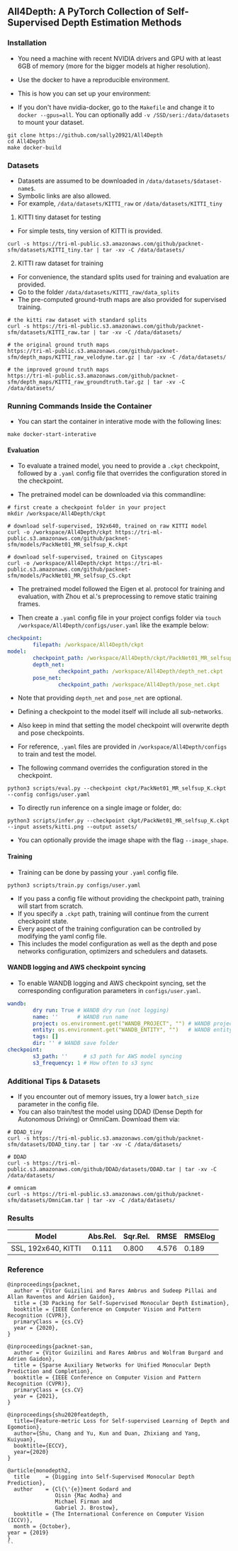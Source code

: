 ## All4Depth: A PyTorch Collection of Self-Supervised Depth Estimation Methods 

### Installation
- You need a machine with recent NVIDIA drivers and GPU with at least 6GB of memory (more for the bigger models at higher resolution).
- Use the docker to have a reproducible environment.

- This is how you can set up your environment:
 * If you don't have nvidia-docker, go to the `Makefile` and change it to `docker --gpus=all`. You can optionally add `-v /SSD/seri:/data/datasets` to mount your dataset.
```
git clone https://github.com/sally20921/All4Depth
cd All4Depth
make docker-build
```

### Datasets
- Datasets are assumed to be downloaded in `/data/datasets/$dataset-name$`.
- Symbolic links are also allowed.
- For example, `/data/datasets/KITTI_raw` or `/data/datasets/KITTI_tiny`

1. KITTI tiny dataset for testing 
- For simple tests, tiny version of KITTI is provided.
```
curl -s https://tri-ml-public.s3.amazonaws.com/github/packnet-sfm/datasets/KITTI_tiny.tar | tar -xv -C /data/datasets/
```

2. KITTI raw dataset for training
- For convenience, the standard splits used for training and evaluation are provided.
- Go to the folder `/data/datasets/KITTI_raw/data_splits`
- The pre-computed ground-truth maps are also provided for supervised training. 

```
# the kitti raw dataset with standard splits 
curl -s https://tri-ml-public.s3.amazonaws.com/github/packnet-sfm/datasets/KITTI_raw.tar | tar -xv -C /data/datasets/

# the original ground truth maps
https://tri-ml-public.s3.amazonaws.com/github/packnet-sfm/depth_maps/KITTI_raw_velodyne.tar.gz | tar -xv -C /data/datasets/

# the improved ground truth maps
https://tri-ml-public.s3.amazonaws.com/github/packnet-sfm/depth_maps/KITTI_raw_groundtruth.tar.gz | tar -xv -C /data/datasets/
```

### Running Commands Inside the Container
- You can start the container in interative mode with the following lines:
```
make docker-start-interative
```

#### Evaluation

- To evaluate a trained model, you need to provide a `.ckpt` checkpoint, followed by a `.yaml` config file that overrides the configuration stored in the checkpoint.

- The pretrained model can be downloaded via this commandline:
```
# first create a checkpoint folder in your project
mkdir /workspace/All4Depth/ckpt

# download self-supervised, 192x640, trained on raw KITTI model
curl -o /workspace/All4Depth/ckpt https://tri-ml-public.s3.amazonaws.com/github/packnet-sfm/models/PackNet01_MR_selfsup_K.ckpt 

# download self-supervised, trained on Cityscapes
curl -o /workspace/All4Depth/ckpt https://tri-ml-public.s3.amazonaws.com/github/packnet-sfm/models/PackNet01_MR_selfsup_CS.ckpt
```
- The pretrained model followed the Eigen et al. protocol for training and evaluation, with Zhou et al.'s preprocessing to remove static training frames.

- Then create a `.yaml` config file in your project configs folder via `touch /workspace/All4Depth/configs/user.yaml` like the example below:
```yaml
checkpoint:
        filepath: /workspace/All4Depth/ckpt
model: 
        checkpoint_path: /workspace/All4Depth/ckpt/PackNet01_MR_selfsup_K.ckpt
        depth_net: 
                checkpoint_path: /workspace/All4Depth/depth_net.ckpt
        pose_net:
                checkpoint_path: /workspace/All4Depth/pose_net.ckpt
```
- Note that providing `depth_net` and `pose_net` are optional.
- Defining a checkpoint to the model itself will include all sub-networks.
- Also keep in mind that setting the model checkpoint will overwrite depth and pose checkpoints.


- For reference, `.yaml` files are provided in `/workspace/All4Depth/configs` to train and test the model.

- The following command overrides the configuration stored in the checkpoint.
```
python3 scripts/eval.py --checkpoint ckpt/PackNet01_MR_selfsup_K.ckpt --config configs/user.yaml
```

- To directly run inference on a single image or folder, do:
```
python3 scripts/infer.py --checkpoint ckpt/PackNet01_MR_selfsup_K.ckpt --input assets/kitti.png --output assets/
```
- You can optionally provide the image shape with the flag `--image_shape`.

#### Training

- Training can be done by passing your `.yaml` config file.
```
python3 scripts/train.py configs/user.yaml
```
- If you pass a config file without providing the checkpoint path, training will start from scratch.
- If you specify a `.ckpt` path, training will continue from the current checkpoint state. 
- Every aspect of the training configuration can be controlled by modifying the yaml config file. 
- This includes the model configuration as well as the depth and pose networks configuration, optimizers and schedulers and datasets.

#### WANDB logging and AWS checkpoint syncing

- To enable WANDB logging and AWS checkpoint syncing, set the corresponding configuration parameters in `configs/user.yaml`.

```yaml
wandb:
        dry run: True # WANDB dry run (not logging)
        name: ''      # WANDB run name
        project: os.environment.get("WANDB_PROJECT", "") # WANDB project
        entity: os.environment.get("WANDB_ENTITY", "")   # WANDB entity
        tags: [] 
        dir: '' # WANDB save folder
checkpoint:
        s3_path: ''     # s3 path for AWS model syncing
        s3_frequency: 1 # How often to s3 sync
```

### Additional Tips & Datasets
- If you encounter out of memory issues, try a lower `batch_size` parameter in the config file. 
- You can also train/test the model using DDAD (Dense Depth for Autonomous Driving) or OmniCam. Download them via:
```
# DDAD_tiny
curl -s https://tri-ml-public.s3.amazonaws.com/github/packnet-sfm/datasets/DDAD_tiny.tar | tar -xv -C /data/datasets/

# DDAD
curl -s https://tri-ml-public.s3.amazonaws.com/github/DDAD/datasets/DDAD.tar | tar -xv -C /data/datasets/

# omnicam
curl -s https://tri-ml-public.s3.amazonaws.com/github/packnet-sfm/datasets/OmniCam.tar | tar -xv -C /data/datasets/
```
### Results

|        Model        | Abs.Rel. | Sqr.Rel. | RMSE  | RMSElog |
|:-------------------:|:--------:|----------|-------|---------|
| SSL, 192x640, KITTI |   0.111  |   0.800  | 4.576 | 0.189   |


### Reference
```
@inproceedings{packnet,
  author = {Vitor Guizilini and Rares Ambrus and Sudeep Pillai and Allan Raventos and Adrien Gaidon},
  title = {3D Packing for Self-Supervised Monocular Depth Estimation},
  booktitle = {IEEE Conference on Computer Vision and Pattern Recognition (CVPR)},
  primaryClass = {cs.CV}
  year = {2020},
}

@inproceedings{packnet-san,
  author = {Vitor Guizilini and Rares Ambrus and Wolfram Burgard and Adrien Gaidon},
  title = {Sparse Auxiliary Networks for Unified Monocular Depth Prediction and Completion},
  booktitle = {IEEE Conference on Computer Vision and Pattern Recognition (CVPR)},
  primaryClass = {cs.CV}
  year = {2021},
}

@inproceedings{shu2020featdepth,
  title={Feature-metric Loss for Self-supervised Learning of Depth and Egomotion},
  author={Shu, Chang and Yu, Kun and Duan, Zhixiang and Yang, Kuiyuan},
  booktitle={ECCV},
  year={2020}
}

@article{monodepth2,
  title     = {Digging into Self-Supervised Monocular Depth Prediction},
  author    = {Cl{\'{e}}ment Godard and
               Oisin {Mac Aodha} and
               Michael Firman and
               Gabriel J. Brostow},
  booktitle = {The International Conference on Computer Vision (ICCV)},
  month = {October},
year = {2019}
}
``

